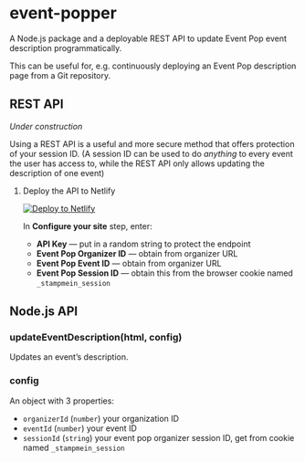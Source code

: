 # event-popper

A Node.js package and a deployable REST API to update Event Pop event
description programmatically.

This can be useful for, e.g. continuously deploying an Event Pop description
page from a Git repository.

## REST API

_Under construction_

Using a REST API is a useful and more secure method that offers protection of
your session ID. (A session ID can be used to do _anything_ to every event the
user has access to, while the REST API only allows updating the description of
one event)

1. Deploy the API to Netlify

   [![Deploy to Netlify](https://www.netlify.com/img/deploy/button.svg)](https://app.netlify.com/start/deploy?repository=https://github.com/dtinth/event-popper)

   In **Configure your site** step, enter:

   - **API Key** — put in a random string to protect the endpoint
   - **Event Pop Organizer ID** — obtain from organizer URL
   - **Event Pop Event ID** — obtain from organizer URL
   - **Event Pop Session ID** — obtain this from the browser cookie named
     `_stampmein_session`

## Node.js API

### updateEventDescription(html, config)

Updates an event’s description.

### config

An object with 3 properties:

- `organizerId` (`number`) your organization ID
- `eventId` (`number`) your event ID
- `sessionId` (`string`) your event pop organizer session ID, get from cookie
  named `_stampmein_session`
